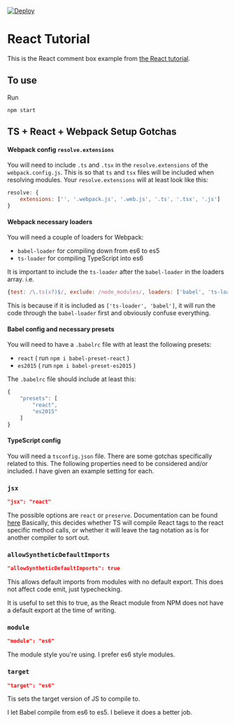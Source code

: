 [![Deploy](https://www.herokucdn.com/deploy/button.png)](https://heroku.com/deploy)

# React Tutorial

This is the React comment box example from [the React tutorial](http://facebook.github.io/react/docs/tutorial.html).

## To use
Run
```
npm start
```

## TS + React + Webpack Setup Gotchas

#### Webpack config `resolve.extensions`
You will need to include `.ts` and `.tsx` in the `resolve.extensions` of the `webpack.config.js`.
This is so that `ts` and `tsx` files will be included when resolving modules.
Your `resolve.extensions` will at least look like this:
```js
resolve: {
    extensions: ['', '.webpack.js', '.web.js', '.ts', '.tsx', '.js']
}
```

#### Webpack necessary loaders
You will need a couple of loaders for Webpack:
  - `babel-loader` for compiling down from es6 to es5
  - `ts-loader` for compiling TypeScript into es6

It is important to include the `ts-loader` after the `babel-loader` in the loaders array.
i.e.
```js
{test: /\.ts(x?)$/, exclude: /node_modules/, loaders: ['babel', 'ts-loader']}
```
This is because if it is included as `['ts-loader', 'babel']`,
it will run the code through the `babel-loader` first and obviously confuse everything.

#### Babel config and necessary presets
You will need to have a `.babelrc` file with at least the following presets:
  - `react` ( run `npm i babel-preset-react` )
  - `es2015` ( run `npm i babel-preset-es2015` )

The `.babelrc` file should include at least this:
```js
{
    "presets": [
        "react",
        "es2015"
    ]
}
```

#### TypeScript config
You will need a `tsconfig.json` file.
There are some gotchas specifically related to this.
The following properties need to be considered and/or included.
I have given an example setting for each.

### `jsx`
```json
"jsx": "react"
```
The possible options are `react` or `preserve`.
Documentation can be found [here](https://www.typescriptlang.org/docs/handbook/jsx.html)
Basically, this decides whether TS will compile React tags to the react specific method calls,
or whether it will leave the tag notation as is for another compiler to sort out.

### `allowSyntheticDefaultImports`
```json
"allowSyntheticDefaultImports": true
```
This allows default imports from modules with no default export.
This does not affect code emit, just typechecking.

It is useful to set this to true,
as the React module from NPM does not have a default export at the time of writing.

### `module`
```json
"module": "es6"
```
The module style you're using.
I prefer es6 style modules.

### `target`
```json
"target": "es6"
```
Tis sets the target version of JS to compile to.

I let Babel compile from es6 to es5.
I believe it does a better job.
